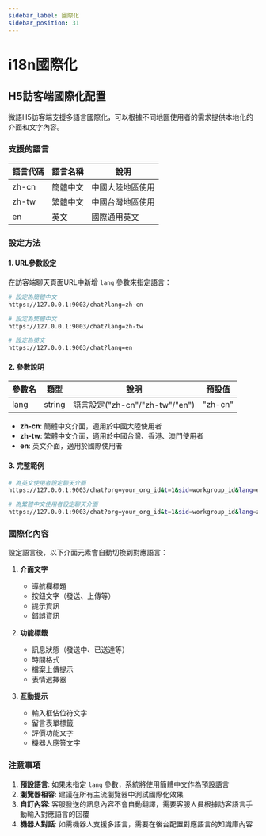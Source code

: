 ```yaml
---
sidebar_label: 國際化
sidebar_position: 31
---
```


# i18n國際化

## H5訪客端國際化配置

微語H5訪客端支援多語言國際化，可以根據不同地區使用者的需求提供本地化的介面和文字內容。

### 支援的語言

| 語言代碼 | 語言名稱 | 說明 |
|----------|----------|------|
| zh-cn | 簡體中文 | 中國大陸地區使用 |
| zh-tw | 繁體中文 | 中國台灣地區使用 |
| en | 英文 | 國際通用英文 |

### 設定方法

#### 1. URL參數設定

在訪客端聊天頁面URL中新增 `lang` 參數來指定語言：

```bash
# 設定為簡體中文
https://127.0.0.1:9003/chat?lang=zh-cn

# 設定為繁體中文  
https://127.0.0.1:9003/chat?lang=zh-tw

# 設定為英文
https://127.0.0.1:9003/chat?lang=en
```

#### 2. 參數說明

| 參數名 | 類型 | 說明 | 預設值 |
|-------|------|------|--------|
| lang | string | 語言設定("zh-cn"/"zh-tw"/"en") | "zh-cn" |

- **zh-cn**: 簡體中文介面，適用於中國大陸使用者
- **zh-tw**: 繁體中文介面，適用於中國台灣、香港、澳門使用者  
- **en**: 英文介面，適用於國際使用者

#### 3. 完整範例

```bash
# 為英文使用者設定聊天介面
https://127.0.0.1:9003/chat?org=your_org_id&t=1&sid=workgroup_id&lang=en&nickname=John&visitorUid=user001

# 為繁體中文使用者設定聊天介面
https://127.0.0.1:9003/chat?org=your_org_id&t=1&sid=workgroup_id&lang=zh-tw&nickname=用戶&visitorUid=user002
```

### 國際化內容

設定語言後，以下介面元素會自動切換到對應語言：

1. **介面文字**
   - 導航欄標題
   - 按鈕文字（發送、上傳等）
   - 提示資訊
   - 錯誤資訊

2. **功能標籤**
   - 訊息狀態（發送中、已送達等）
   - 時間格式
   - 檔案上傳提示
   - 表情選擇器

3. **互動提示**
   - 輸入框佔位符文字
   - 留言表單標籤
   - 評價功能文字
   - 機器人應答文字

### 注意事項

1. **預設語言**: 如果未指定 `lang` 參數，系統將使用簡體中文作為預設語言
2. **瀏覽器相容**: 建議在所有主流瀏覽器中測試國際化效果
3. **自訂內容**: 客服發送的訊息內容不會自動翻譯，需要客服人員根據訪客語言手動輸入對應語言的回覆
4. **機器人對話**: 如需機器人支援多語言，需要在後台配置對應語言的知識庫內容
